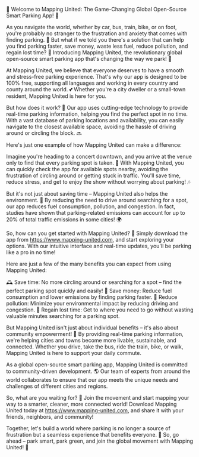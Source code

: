🚀 Welcome to Mapping United: The Game-Changing Global Open-Source Smart Parking App! 🚀

As you navigate the world, whether by car, bus, train, bike, or on foot, you're probably no stranger to the frustration and anxiety that comes with finding parking. 🤯 But what if we told you there's a solution that can help you find parking faster, save money, waste less fuel, reduce pollution, and regain lost time? 💪 Introducing Mapping United, the revolutionary global open-source smart parking app that's changing the way we park! 🚀

At Mapping United, we believe that everyone deserves to have a smooth and stress-free parking experience. That's why our app is designed to be 100% free, supporting all languages and working in every country and county around the world. 💕 Whether you're a city dweller or a small-town resident, Mapping United is here for you.

But how does it work? 🤔 Our app uses cutting-edge technology to provide real-time parking information, helping you find the perfect spot in no time. With a vast database of parking locations and availability, you can easily navigate to the closest available space, avoiding the hassle of driving around or circling the block. 🔜

Here's just one example of how Mapping United can make a difference:

Imagine you're heading to a concert downtown, and you arrive at the venue only to find that every parking spot is taken. 🎵 With Mapping United, you can quickly check the app for available spots nearby, avoiding the frustration of circling around or getting stuck in traffic. You'll save time, reduce stress, and get to enjoy the show without worrying about parking! 🎶

But it's not just about saving time – Mapping United also helps the environment. 💚 By reducing the need to drive around searching for a spot, our app reduces fuel consumption, pollution, and congestion. In fact, studies have shown that parking-related emissions can account for up to 20% of total traffic emissions in some cities! 🌍

So, how can you get started with Mapping United? 📲 Simply download the app from https://www.mapping-united.com, and start exploring your options. With our intuitive interface and real-time updates, you'll be parking like a pro in no time!

Here are just a few of the many benefits you can expect from using Mapping United:

🕰️ Save time: No more circling around or searching for a spot – find the perfect parking spot quickly and easily!
💸 Save money: Reduce fuel consumption and lower emissions by finding parking faster.
🌟 Reduce pollution: Minimize your environmental impact by reducing driving and congestion.
👥 Regain lost time: Get to where you need to go without wasting valuable minutes searching for a parking spot.

But Mapping United isn't just about individual benefits – it's also about community empowerment! 👫 By providing real-time parking information, we're helping cities and towns become more livable, sustainable, and connected. Whether you drive, take the bus, ride the train, bike, or walk, Mapping United is here to support your daily commute.

As a global open-source smart parking app, Mapping United is committed to community-driven development. 🌎 Our team of experts from around the world collaborates to ensure that our app meets the unique needs and challenges of different cities and regions.

So, what are you waiting for? 🚀 Join the movement and start mapping your way to a smarter, cleaner, more connected world! Download Mapping United today at https://www.mapping-united.com, and share it with your friends, neighbors, and community!

Together, let's build a world where parking is no longer a source of frustration but a seamless experience that benefits everyone. 🌟 So, go ahead – park smart, park green, and join the global movement with Mapping United! 💪